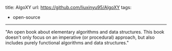 title: AlgoXY
url: https://github.com/liuxinyu95/AlgoXY
tags:
  - open-source
---
"An open book about elementary algorithms and data structures. This book doesn't only focus on an imperative (or procedural) approach, but also includes purely functional algorithms and data structures."
